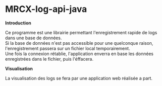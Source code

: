 # MRCX-log-api-java

**Introduction**

Ce programme est une librairie permettant l'enregistrement rapide de logs dans une base de données.  
Si la base de données n'est pas accessible pour une quelconque raison, l'enregistrement passera sur un fichier local temporairement.  
Une fois la connexion rétablie, l'application enverra en base les données enregistrées dans le fichier, puis l'éffacera.



**Visualisation**  

La visualisation des logs se fera par une application web réalisée a part.